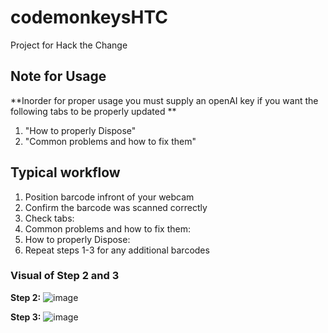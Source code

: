 # codemonkeysHTC
Project for Hack the Change

## Note for Usage
**Inorder for proper usage you must supply an openAI key if you want the following tabs to be properly updated **
1. "How to properly Dispose"
2. "Common problems and how to fix them"


## Typical workflow
1. Position barcode infront of your webcam
2. Confirm the barcode was scanned correctly
3. Check tabs:
  1. Common problems and how to fix them:
  2. How to properly Dispose:
4. Repeat steps 1-3 for any additional barcodes

### Visual of Step 2 and 3
**Step 2:**
![image](https://github.com/AidanThadAnd/CodeMonkeysHackathon/assets/78242226/be3ae2a5-311d-45e4-9853-981051b66f49)


**Step 3:**
![image](https://github.com/AidanThadAnd/CodeMonkeysHackathon/assets/78242226/96414b14-6507-4af4-ad05-9b8816b61be8)
